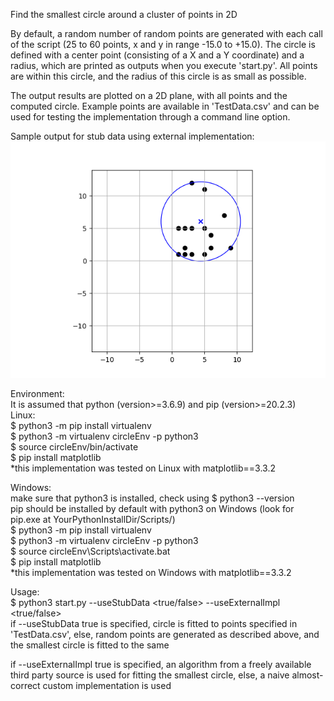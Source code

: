 Find the smallest circle around a cluster of points in 2D

By default, a random number of random points are generated with each call of the script (25 to 60 points, x and y in range -15.0 to +15.0). The circle is defined with a center point (consisting of a X and a Y coordinate) and a radius, which are printed as outputs when you execute 'start.py'. All points are within this circle, and the radius of this circle is as small as possible.

The output results are plotted on a 2D plane, with all points and the computed circle. Example points are available in 'TestData.csv' and can be used for testing the implementation through a command line option.


Sample output for stub data using external implementation: <br>
![Sample output for stub data using external implementation](sampleOutput.jpg)


Environment: <br>
It is assumed that python (version>=3.6.9) and pip (version>=20.2.3) <br>
Linux: <br>
$ python3 -m pip install virtualenv <br>
$ python3 -m virtualenv circleEnv -p python3 <br>
$ source circleEnv/bin/activate <br>
$ pip install matplotlib <br>
*this implementation was tested on Linux with matplotlib==3.3.2 <br>

Windows: <br>
make sure that python3 is installed, check using $ python3 --version <br>
pip should be installed by default with python3 on Windows (look for pip.exe at YourPythonInstallDir/Scripts/) <br>
$ python3 -m pip install virtualenv <br>
$ python3 -m virtualenv circleEnv -p python3 <br>
$ source circleEnv\Scripts\activate.bat <br>
$ pip install matplotlib <br>
*this implementation was tested on Windows with matplotlib==3.3.2 <br>

Usage: <br>
$ python3 start.py --useStubData <true/false> --useExternalImpl <true/false> <br>
if --useStubData true is specified, circle is fitted to points specified in 'TestData.csv', else, random points are generated as described above, and the smallest circle is fitted to the same <br>

if --useExternalImpl true is specified, an algorithm from a freely available third party source is used for fitting the smallest circle, else, a naive almost-correct custom implementation is used
